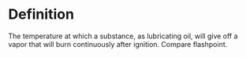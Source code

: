 # Definition

The temperature at which a substance, as lubricating oil, will give off
a vapor that will burn continuously after ignition. Compare flashpoint.
